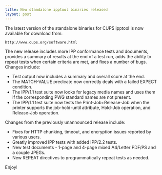 ```yaml
---
title: New standalone ipptool binaries released
layout: post
---
```


The latest version of the standalone binaries for CUPS ipptool is now available for download from:

    http://www.cups.org/software.html

The new release includes more IPP conformance tests and documents, provides a summary of results at the end of a test run, adds the ability to repeat tests when certain criteria are met, and fixes a number of bugs. Changes include:

- Test output now includes a summary and overall score at the end.
- The MATCH-VALUE predicate now correctly deals with a failed EXPECT condition.
- The IPP/1.1 test suite now looks for legacy media names and uses them if the corresponding PWG standard names are not present.
- The IPP/1.1 test suite now tests the Print-Job+Release-Job when the printer supports the job-hold-until attribute, Hold-Job operation, and Release-Job operation.

Changes from the previously unannounced release include:

- Fixes for HTTP chunking, timeout, and encryption issues reported by various users.
- Greatly improved IPP tests with added IPP/2.2 tests.
- New test documents - 1-page and 4-page mixed A4/Letter PDF/PS and a couple JPEGs.
- New REPEAT directives to programmatically repeat tests as needed.

Enjoy!

